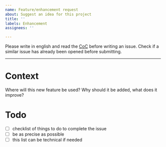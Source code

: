 ```yaml
---
name: Feature/enhancement request
about: Suggest an idea for this project
title: ''
labels: Enhancement
assignees: ''

---
```


Please write in english and read the [CoC](https://github.com/LUCILE-DECROZANT-TRIQUENAUX-EIRL/.github/blob/master/CODE_OF_CONDUCT.md) before writing an issue.
Check if a similar issue has already been opened before submitting.

---

# Context
Where will this new feature be used? Why should it be added, what does it improve?

# Todo
- [ ] checklist of things to do to complete the issue
- [ ] be as precise as possible
- [ ] this list can be technical if needed
